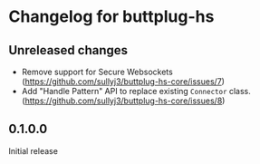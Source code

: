 # Changelog for buttplug-hs

## Unreleased changes
- Remove support for Secure Websockets (https://github.com/sullyj3/buttplug-hs-core/issues/7)
- Add "Handle Pattern" API to replace existing `Connector` class. (https://github.com/sullyj3/buttplug-hs-core/issues/8)

## 0.1.0.0
Initial release
